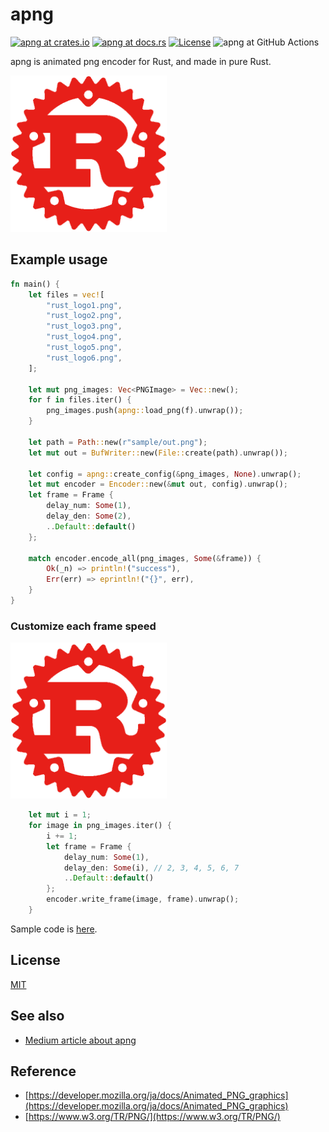# apng

[![apng at crates.io](https://img.shields.io/crates/v/apng.svg)](https://crates.io/crates/apng)
[![apng at docs.rs](https://docs.rs/apng/badge.svg)](https://docs.rs/apng)
[![License](https://img.shields.io/badge/license-MIT-blue.svg)](https://raw.githubusercontent.com/poccariswet/apng/master/LICENSE?token=AF4FJMPRTUTCG2DAVLVTRVS5U7UJI)
![apng at GitHub Actions](https://github.com/poccariswet/apng/workflows/Rust/badge.svg?branch=master)

apng is animated png encoder for Rust, and made in pure Rust.

<img src="https://github.com/poccariswet/apng/blob/master/examples/_rust_logo/out.png" width="250">

## Example usage

```rust
fn main() {
    let files = vec![
        "rust_logo1.png",
        "rust_logo2.png",
        "rust_logo3.png",
        "rust_logo4.png",
        "rust_logo5.png",
        "rust_logo6.png",
    ];

    let mut png_images: Vec<PNGImage> = Vec::new();
    for f in files.iter() {
        png_images.push(apng::load_png(f).unwrap());
    }

    let path = Path::new(r"sample/out.png");
    let mut out = BufWriter::new(File::create(path).unwrap());

    let config = apng::create_config(&png_images, None).unwrap();
    let mut encoder = Encoder::new(&mut out, config).unwrap();
    let frame = Frame {
        delay_num: Some(1),
        delay_den: Some(2),
        ..Default::default()
    };

    match encoder.encode_all(png_images, Some(&frame)) {
        Ok(_n) => println!("success"),
        Err(err) => eprintln!("{}", err),
    }
}
```

### Customize each frame speed

<img src="https://github.com/poccariswet/apng/blob/master/examples/each_frame_speed/out.png" width="250">

```rust
    let mut i = 1;
    for image in png_images.iter() {
        i += 1;
        let frame = Frame {
            delay_num: Some(1),
            delay_den: Some(i), // 2, 3, 4, 5, 6, 7
            ..Default::default()
        };
        encoder.write_frame(image, frame).unwrap();
    }
```

Sample code is [here](https://github.com/poccariswet/apng/tree/master/examples/each_frame_speed).

## License

[MIT](https://github.com/poccariswet/apng/blob/master/LICENSE)

## See also

- [Medium article about apng](https://medium.com/@poccariswet/how-i-developed-apng-library-for-rust-98d366f1195b)

## Reference

- [https://developer.mozilla.org/ja/docs/Animated_PNG_graphics](https://developer.mozilla.org/ja/docs/Animated_PNG_graphics)
- [https://www.w3.org/TR/PNG/](https://www.w3.org/TR/PNG/)
